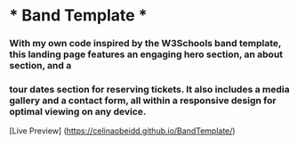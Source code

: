 # * Band Template * 

### With my own code inspired by the W3Schools band template, this landing page features an engaging hero section, an about section, and a
### tour dates section for reserving tickets. It also includes a media gallery and a contact form, all within a responsive design for optimal viewing on any device.

[Live Preview]
(https://celinaobeidd.github.io/BandTemplate/)
